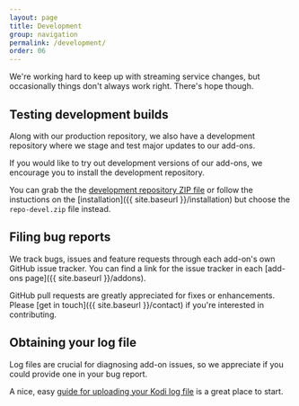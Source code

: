 ```yaml
---
layout: page
title: Development
group: navigation
permalink: /development/
order: 06
---
```


We're working hard to keep up with streaming service changes, but occasionally things don't always work right. There's hope though.


## Testing development builds

Along with our production repository, we also have a development repository where we stage and test major updates to our add-ons.

If you would like to try out development versions of our add-ons, we encourage you to install the development repository.

You can grab the the [development repository ZIP file](http://r.aussieaddons.com/repo-devel.zip) or follow the instuctions on the [installation]({{ site.baseurl }}/installation) but choose the `repo-devel.zip` file instead.


## Filing bug reports

We track bugs, issues and feature requests through each add-on's own GitHub issue tracker. You can find a link for the issue tracker in each [add-ons page]({{ site.baseurl }}/addons). 

GitHub pull requests are greatly appreciated for fixes or enhancements. Please [get in touch]({{ site.baseurl }}/contact) if you're interested in contributing.


## Obtaining your log file

Log files are crucial for diagnosing add-on issues, so we appreciate if you could provide one in your bug report.

A nice, easy [guide for uploading your Kodi log file](http://kodi.wiki/view/Log_file/Easy) is a great place to start.
